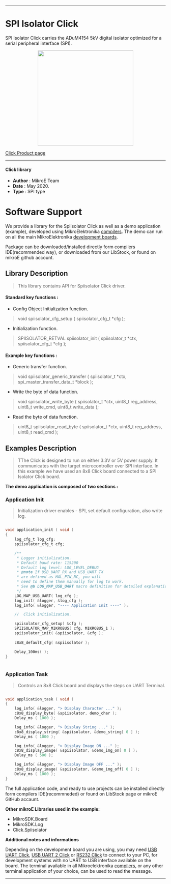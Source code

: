 

---
# SPI Isolator Click

SPI Isolator Click carries the ADuM4154 5kV digital isolator optimized for a serial peripheral interface (SPI).

<p align="center">
  <img src="https://download.mikroe.com/images/click_for_ide/spiisolator_click.png" height=300px>
</p>

[Click Product page](https://www.mikroe.com/spi-isolator-click)

---


#### Click library 

- **Author**        : MikroE Team
- **Date**          : May 2020.
- **Type**          : SPI type


# Software Support

We provide a library for the Spiisolator Click 
as well as a demo application (example), developed using MikroElektronika 
[compilers](https://shop.mikroe.com/compilers). 
The demo can run on all the main MikroElektronika [development boards](https://shop.mikroe.com/development-boards).

Package can be downloaded/installed directly form compilers IDE(recommended way), or downloaded from our LibStock, or found on mikroE github account. 

## Library Description

> This library contains API for Spiisolator Click driver.

#### Standard key functions :

- Config Object Initialization function.
> void spiisolator_cfg_setup ( spiisolator_cfg_t *cfg ); 
 
- Initialization function.
> SPIISOLATOR_RETVAL spiisolator_init ( spiisolator_t *ctx, spiisolator_cfg_t *cfg );

#### Example key functions :

- Generic transfer function.
> void spiisolator_generic_transfer ( spiisolator_t *ctx, spi_master_transfer_data_t *block );
 
- Write the byte of data function.
> void spiisolator_write_byte ( spiisolator_t *ctx, uint8_t reg_address, uint8_t write_cmd, uint8_t write_data );

- Read the byte of data function.
> uint8_t spiisolator_read_byte ( spiisolator_t *ctx, uint8_t reg_address, uint8_t read_cmd );

## Examples Description
 
> TThe Click is designed to run on either 3.3V or 5V power supply. It communicates with the target microcontroller over SPI interface.
> In this example we have used an 8x8 Click board connected to a SPI Isolator Click board. 

**The demo application is composed of two sections :**

### Application Init 

> Initialization driver enables - SPI, set default configuration, also write log. 

```c

void application_init ( void )
{
    log_cfg_t log_cfg;
    spiisolator_cfg_t cfg;

    /** 
     * Logger initialization.
     * Default baud rate: 115200
     * Default log level: LOG_LEVEL_DEBUG
     * @note If USB_UART_RX and USB_UART_TX 
     * are defined as HAL_PIN_NC, you will 
     * need to define them manually for log to work. 
     * See @b LOG_MAP_USB_UART macro definition for detailed explanation.
     */
    LOG_MAP_USB_UART( log_cfg );
    log_init( &logger, &log_cfg );
    log_info( &logger, "---- Application Init ----" );

    //  Click initialization.

    spiisolator_cfg_setup( &cfg );
    SPIISOLATOR_MAP_MIKROBUS( cfg, MIKROBUS_1 );
    spiisolator_init( &spiisolator, &cfg );
    
    c8x8_default_cfg( &spiisolator );

    Delay_100ms( );
}
  
```

### Application Task

> Controls an 8x8 Click board and displays the steps on UART Terminal.

```c

void application_task ( void )
{
    log_info( &logger, "> Display Character ..." );
    c8x8_display_byte( &spiisolator, demo_char );
    Delay_ms ( 1000 );

    log_info( &logger, "> Display String ..." );
    c8x8_display_string( &spiisolator, &demo_string[ 0 ] );
    Delay_ms ( 1000 );

    log_info( &logger, "> Display Image ON ..." );
    c8x8_display_image( &spiisolator, &demo_img_on[ 0 ] );
    Delay_ms ( 500 );

    log_info( &logger, "> Display Image OFF ..." );
    c8x8_display_image( &spiisolator, &demo_img_off[ 0 ] );
    Delay_ms ( 1000 );
}  

```

The full application code, and ready to use projects can be  installed directly form compilers IDE(recommneded) or found on LibStock page or mikroE GitHub accaunt.

**Other mikroE Libraries used in the example:** 

- MikroSDK.Board
- MikroSDK.Log
- Click.Spiisolator

**Additional notes and informations**

Depending on the development board you are using, you may need 
[USB UART Click](https://shop.mikroe.com/usb-uart-click), 
[USB UART 2 Click](https://shop.mikroe.com/usb-uart-2-click) or 
[RS232 Click](https://shop.mikroe.com/rs232-click) to connect to your PC, for 
development systems with no UART to USB interface available on the board. The 
terminal available in all Mikroelektronika 
[compilers](https://shop.mikroe.com/compilers), or any other terminal application 
of your choice, can be used to read the message.



---
